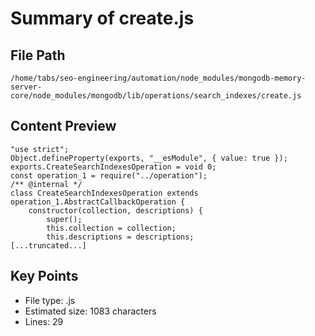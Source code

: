 # Summary of create.js
  
## File Path
`/home/tabs/seo-engineering/automation/node_modules/mongodb-memory-server-core/node_modules/mongodb/lib/operations/search_indexes/create.js`

## Content Preview
```
"use strict";
Object.defineProperty(exports, "__esModule", { value: true });
exports.CreateSearchIndexesOperation = void 0;
const operation_1 = require("../operation");
/** @internal */
class CreateSearchIndexesOperation extends operation_1.AbstractCallbackOperation {
    constructor(collection, descriptions) {
        super();
        this.collection = collection;
        this.descriptions = descriptions;
[...truncated...]
```

## Key Points
- File type: .js
- Estimated size: 1083 characters
- Lines: 29
